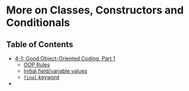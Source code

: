 # More on Classes, Constructors and Conditionals

## Table of Contents
* [4-1: Good Object-Oriented Coding, Part 1](lec4-1.md)
  * [OOP Rules](lec4-1.md/#oop-rules)
  * [Initial field/variable values](lec4-1.md/#initial-field-variables-values)
  * [`final` keyword](lec4-1.md/#final)
* []()
